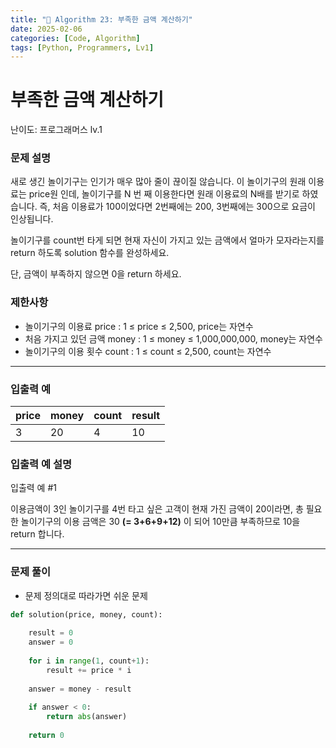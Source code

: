 ```yaml
---
title: "🧠 Algorithm 23: 부족한 금액 계산하기"
date: 2025-02-06
categories: [Code, Algorithm]
tags: [Python, Programmers, Lv1]
---
```


# 부족한 금액 계산하기

난이도: 프로그래머스 lv.1

### **문제 설명**

새로 생긴 놀이기구는 인기가 매우 많아 줄이 끊이질 않습니다. 이 놀이기구의 원래 이용료는 price원 인데, 놀이기구를 N 번 째 이용한다면 원래 이용료의 N배를 받기로 하였습니다. 즉, 처음 이용료가 100이었다면 2번째에는 200, 3번째에는 300으로 요금이 인상됩니다.

놀이기구를 count번 타게 되면 현재 자신이 가지고 있는 금액에서 얼마가 모자라는지를 return 하도록 solution 함수를 완성하세요.

단, 금액이 부족하지 않으면 0을 return 하세요.

### 제한사항

- 놀이기구의 이용료 price : 1 ≤ price ≤ 2,500, price는 자연수
- 처음 가지고 있던 금액 money : 1 ≤ money ≤ 1,000,000,000, money는 자연수
- 놀이기구의 이용 횟수 count : 1 ≤ count ≤ 2,500, count는 자연수

---

### 입출력 예

| price | money | count | result |
| --- | --- | --- | --- |
| 3 | 20 | 4 | 10 |

### 입출력 예 설명

입출력 예 #1

이용금액이 3인 놀이기구를 4번 타고 싶은 고객이 현재 가진 금액이 20이라면, 총 필요한 놀이기구의 이용 금액은 30 **(= 3+6+9+12)** 이 되어 10만큼 부족하므로 10을 return 합니다.

---

### 문제 풀이

- 문제 정의대로 따라가면 쉬운 문제

```python
def solution(price, money, count):
    
    result = 0
    answer = 0
    
    for i in range(1, count+1):
        result += price * i
        
    answer = money - result
    
    if answer < 0:
        return abs(answer)
    
    return 0
```
